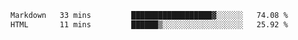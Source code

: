 <!--START_SECTION:waka-->

```txt
Markdown   33 mins         ██████████████████▓░░░░░░   74.08 %
HTML       11 mins         ██████▒░░░░░░░░░░░░░░░░░░   25.92 %
```

<!--END_SECTION:waka-->